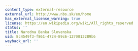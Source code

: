 ```yaml
---
content_type: external-resource
external_url: http://www.nbs.sk/en/home
has_external_license_warning: true
license: https://en.wikipedia.org/wiki/All_rights_reserved
status: ''
title: Narodna Banka Slovenska
uid: 8c4549f3-f861-4724-89c6-1270013289b6
wayback_url: ''
---
```

